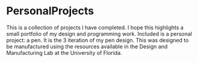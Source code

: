 # PersonalProjects
This is a collection of projects I have completed. I hope this highlights a small portfolio of my design and programming work.
Included is a personal project: a pen. It is the 3 iteration of my pen design. This was designed to be manufactured using the
resources available in the Design and Manufacturing Lab at the University of Florida.
